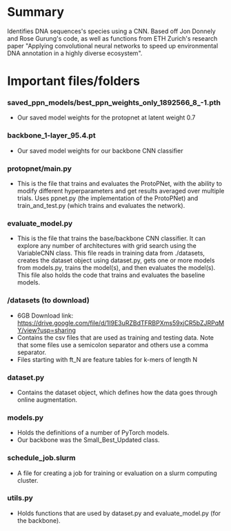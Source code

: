 # Summary
Identifies DNA sequences's species using a CNN.
Based off Jon Donnely and Rose Gurung's code, as well as functions from ETH Zurich's research paper "Applying convolutional neural networks to speed up environmental DNA annotation in a highly diverse ecosystem".

# Important files/folders

### saved_ppn_models/best_ppn_weights_only_1892566_8_-1.pth
- Our saved model weights for the protopnet at latent weight 0.7

### backbone_1-layer_95.4.pt
- Our saved model weights for our backbone CNN classifier

### protopnet/main.py
- This is the file that trains and evaluates the ProtoPNet, with the ability to modify different hyperparameters and get results averaged over multiple trials. Uses ppnet.py (the implementation of the ProtoPNet) and train_and_test.py (which trains and evaluates the network).

### evaluate_model.py
- This is the file that trains the base/backbone CNN classifier. It can explore any number of architectures with grid search using the VariableCNN class. This file reads in training data from ./datasets, creates the dataset object using dataset.py, gets one or more models from models.py, trains the model(s), and then evaluates the model(s). This file also holds the code that trains and evaluates the baseline models.
  
### /datasets (to download)
- 6GB Download link: https://drive.google.com/file/d/1I9E3uRZBdTFRBPXms59xjCR5bZJRPqMY/view?usp=sharing
- Contains the csv files that are used as training and testing data. Note that some files use a semicolon separator and others use a comma separator.
- Files starting with ft_N are feature tables for k-mers of length N

### dataset.py
- Contains the dataset object, which defines how the data goes through online augmentation.

### models.py
- Holds the definitions of a number of PyTorch models.
- Our backbone was the Small_Best_Updated class.

### schedule_job.slurm
- A file for creating a job for training or evaluation on a slurm computing cluster.

### utils.py
- Holds functions that are used by dataset.py and evaluate_model.py (for the backbone).
